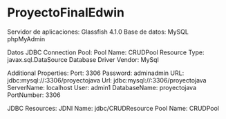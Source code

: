# ProyectoFinalEdwin

Servidor de aplicaciones: Glassfish 4.1.0
Base de datos: MySQL phpMyAdmin

Datos JDBC Connection Pool:
   Pool Name: CRUDPool
  Resource Type: javax.sql.DataSource
  Database Driver Vendor: MySql
  
  Additional Properties:
    Port: 3306
    Password: adminadmin
    URL: jdbc:mysql://:3306/proyectojava
    Url: jdbc:mysql://:3306/proyectojava
    ServerName: localhost
    User: admin1
    DatabaseName: proyectojava
    PortNumber: 3306

JDBC Resources:
  JDNI Name: jdbc/CRUDResource
  Pool Name: CRUDPool
